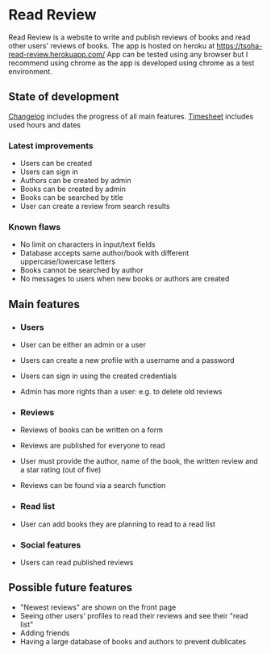 # Read Review

 Read Review is a website to write and publish reviews of books and read other users' reviews of books.
 The app is hosted on heroku at https://tsoha-read-review.herokuapp.com/
 App can be tested using any browser but I recommend using chrome as the app is developed using chrome as a test environment.

## State of development
[Changelog](https://github.com/evahteri/Read-Review/blob/main/documentation/changelog.md) includes the progress of all main features.
[Timesheet](https://github.com/evahteri/Read-Review/blob/main/documentation/timesheet.md) includes used hours and dates


### Latest improvements
 - Users can be created
 - Users can sign in
 - Authors can be created by admin
 - Books can be created by admin
 - Books can be searched by title
 - User can create a review from search results

 ### Known flaws
 - No limit on characters in input/text fields
 - Database accepts same author/book with different uppercase/lowercase letters
 - Books cannot be searched by author
 - No messages to users when new books or authors are created

## Main features

 - ### Users
 - User can be either an admin or a user
 - Users can create a new profile with a username and a password
 - Users can sign in using the created credentials
 - Admin has more rights than a user: e.g. to delete old reviews 
 
 - ### Reviews
 - Reviews of books can be written on a form
 - Reviews are published for everyone to read
 - User must provide the author, name of the book, the written review and a star rating (out of five)
 - Reviews can be found via a search function
 
 - ### Read list
 - User can add books they are planning to read to a read list
 
 - ### Social features
 - Users can read published reviews
 
 ## Possible future features
 - "Newest reviews" are shown on the front page
 - Seeing other users' profiles to read their reviews and see their "read list"
 - Adding friends
 - Having a large database of books and authors to prevent dublicates
